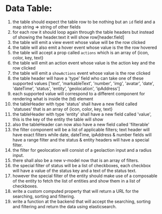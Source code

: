 # Data Table:
1. the table should expect the table row to be nothing but an `id` field and a map string => string of other fields
1. for each row it should loop again through the table headers but instead of showing the header.text it will show row\[header.field\]
1. the table will emit a view event whose value will be the row clicked
1. the table will also emit a hover event whose value is the the row hovered
1. the table will accept a prop called `actions` which is an array of {icon, color, key, text}
1. the table will emit an action event whose value is the action key and the row clicked
1. the table will emit a `showActions` event whose value is the row clicked
1. the table header will have a 'type' field who can take one of these supported values \['text', 'markableText', 'number', 'img', 'avatar', 'date', 'dateTime', 'status', 'entity', 'geolocation', 'ipAddress'\]
1. each supported value will correspond to a different component for rendering what is inside the (td) element
1. the tableHeader with type 'status' shall have a new field called 'statuses' that is an array of {icon, color, key, text}
1. the tableHeader with type 'entity' shall have a new field called 'value', this is the key of the entity the table will show
1. also the tableHeader can now also have a new field called 'filterable'
1. the filter component will be a list of applicable filters; text header will have exact filters while date, dateTime, ipAddress & number fields will have a range filter and the status & entity headers will have a special filter.
1. the filter for geolocation will consist of a geolaction input and a radius input.
1. there shall also be a new v-model now that is an array of filters.
1. the special filter of status will be a list of checkboxes, each checkbox will have a value of the status key and a text of the status text.
1. however the special filter of the entity should make use of a composable of the entity to fetch the list of entities and show them in a list of checkboxes.
1. write a custom computed property that will return a URL for the searching, sorting and filtering.
1. write a function at the backend that will accept the searching, sorting and filtering and return the data using elasticsearch.